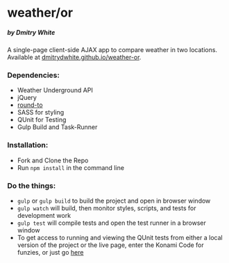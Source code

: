 # weather/or
##### by Dmitry White

A single-page client-side AJAX app to compare weather in two locations.  Available at [dmitrydwhite.github.io/weather-or](http://dmitrydwhite.github.io/weather-or).

### Dependencies:
* Weather Underground API
* jQuery
* [round-to](https://www.npmjs.com/package/round-to)
* SASS for styling
* QUnit for Testing
* Gulp Build and Task-Runner

### Installation:
* Fork and Clone the Repo
* Run `npm install` in the command line

### Do the things:
* `gulp` or `gulp build` to build the project and open in browser window
* `gulp watch` will build, then monitor styles, scripts, and tests for development work
* `gulp test` will compile tests and open the test runner in a browser window
* To get access to running and viewing the QUnit tests from either a local version of the project or the live page, enter the Konami Code for funzies, or just go [here](http://dmitrydwhite.github.io/tests/test.html)
